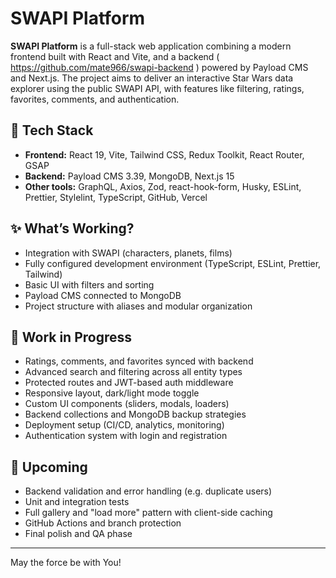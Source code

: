 # SWAPI Platform

**SWAPI Platform** is a full-stack web application combining a modern frontend built with React and Vite, and a backend ( https://github.com/mate966/swapi-backend ) powered by Payload CMS and Next.js. The project aims to deliver an interactive Star Wars data explorer using the public SWAPI API, with features like filtering, ratings, favorites, comments, and authentication.

## 🔧 Tech Stack

- **Frontend:** React 19, Vite, Tailwind CSS, Redux Toolkit, React Router, GSAP
- **Backend:** Payload CMS 3.39, MongoDB, Next.js 15
- **Other tools:** GraphQL, Axios, Zod, react-hook-form, Husky, ESLint, Prettier, Stylelint, TypeScript, GitHub, Vercel

## ✨ What’s Working?

- Integration with SWAPI (characters, planets, films)
- Fully configured development environment (TypeScript, ESLint, Prettier, Tailwind)
- Basic UI with filters and sorting
- Payload CMS connected to MongoDB
- Project structure with aliases and modular organization

## 🚧 Work in Progress

- Ratings, comments, and favorites synced with backend
- Advanced search and filtering across all entity types
- Protected routes and JWT-based auth middleware
- Responsive layout, dark/light mode toggle
- Custom UI components (sliders, modals, loaders)
- Backend collections and MongoDB backup strategies
- Deployment setup (CI/CD, analytics, monitoring)
- Authentication system with login and registration

## 🧪 Upcoming

- Backend validation and error handling (e.g. duplicate users)
- Unit and integration tests
- Full gallery and "load more" pattern with client-side caching
- GitHub Actions and branch protection
- Final polish and QA phase

---

May the force be with You!
